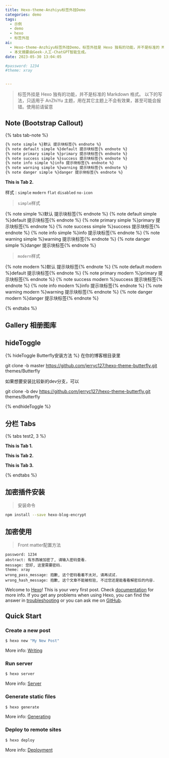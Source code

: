```yaml
---
title: Hexo-theme-Anzhiyu标签外挂Demo
categories: demo
tags:
  - 示例
  - demo
  - hexo
  - 标签外挂
ai:
  - Hexo-theme-Anzhiyu标签外挂Demo，标签外挂是 Hexo 独有的功能，并不是标准的 Markdown 格式。 以下的写法，只适用于 AnZhiYu 主题，用在其它主题上不会有效果，甚至可能会报错。使用前请留意
  - 本文摘要由Geek-人工-ChatGPT智能生成。
date: 2023-05-30 13:04:05

#password: 1234
#theme: xray


---
```


> 标签外挂是 Hexo 独有的功能，并不是标准的 Markdown 格式。 以下的写法，只适用于 AnZhiYu 主题，用在其它主题上不会有效果，甚至可能会报错。使用前请留意

## Note (Bootstrap Callout)

{% tabs tab-note %}

<!-- tab 代码@far fa-paper-plane fa-fw fa-sm -->

```html
{% note simple %}默认 提示块标签{% endnote %}
{% note default simple %}default 提示块标签{% endnote %}
{% note primary simple %}primary 提示块标签{% endnote %}
{% note success simple %}success 提示块标签{% endnote %}
{% note info simple %}info 提示块标签{% endnote %}
{% note warning simple %}warning 提示块标签{% endnote %}
{% note danger simple %}danger 提示块标签{% endnote %}
```

<!-- endtab -->

<!-- tab 参数@fa-solid fa-book -->

**This is Tab 2.**

样式 : `simple` `modern` `flat` `disabled` `no-icon`

<!-- endtab -->

<!-- tab 预览@fa-solid fa-book -->

> `simple`样式

{% note simple %}默认 提示块标签{% endnote %}
{% note default simple %}default 提示块标签{% endnote %}
{% note primary simple %}primary 提示块标签{% endnote %}
{% note success simple %}success 提示块标签{% endnote %}
{% note info simple %}info 提示块标签{% endnote %}
{% note warning simple %}warning 提示块标签{% endnote %}
{% note danger simple %}danger 提示块标签{% endnote %}

> `modern`样式

{% note modern %}默认 提示块标签{% endnote %}
{% note default modern %}default 提示块标签{% endnote %}
{% note primary modern %}primary 提示块标签{% endnote %}
{% note success modern %}success 提示块标签{% endnote %}
{% note info modern %}info 提示块标签{% endnote %}
{% note warning modern %}warning 提示块标签{% endnote %}
{% note danger modern %}danger 提示块标签{% endnote %}

<!-- endtab -->

{% endtabs %}

## Gallery 相册图库

## hideToggle

{% hideToggle Butterfly安装方法 %}
在你的博客根目录里

git clone -b master https://github.com/jerryc127/hexo-theme-butterfly.git themes/Butterfly

如果想要安装比较新的dev分支，可以

git clone -b dev https://github.com/jerryc127/hexo-theme-butterfly.git themes/Butterfly

{% endhideToggle %}

## 分栏 Tabs

{% tabs test2, 3 %}

<!-- tab t1@far fa-paper-plane fa-fw fa-sm -->

**This is Tab 1.**

<!-- endtab -->

<!-- tab -->

**This is Tab 2.**

<!-- endtab -->

<!-- tab -->

**This is Tab 3.**

<!-- endtab -->

{% endtabs %}


## 加密插件安装

> 安装命令

```bash
npm install --save hexo-blog-encrypt
```

## 加密使用

> Front matter配置方法

```MD
password: 1234
abstract: 有东西被加密了, 请输入密码查看.
message: 您好, 这里需要密码.
theme: xray
wrong_pass_message: 抱歉, 这个密码看着不太对, 请再试试.
wrong_hash_message: 抱歉, 这个文章不能被校验, 不过您还是能看看解密后的内容.

```

Welcome to [Hexo](https://hexo.io/)! This is your very first post. Check [documentation](https://hexo.io/docs/) for more info. If you get any problems when using Hexo, you can find the answer in [troubleshooting](https://hexo.io/docs/troubleshooting.html) or you can ask me on [GitHub](https://github.com/hexojs/hexo/issues).

## Quick Start

### Create a new post

``` bash
$ hexo new "My New Post"
```

More info: [Writing](https://hexo.io/docs/writing.html)

### Run server

``` bash
$ hexo server
```

More info: [Server](https://hexo.io/docs/server.html)

### Generate static files

``` bash
$ hexo generate
```

More info: [Generating](https://hexo.io/docs/generating.html)

### Deploy to remote sites

``` bash
$ hexo deploy
```

More info: [Deployment](https://hexo.io/docs/one-command-deployment.html)
